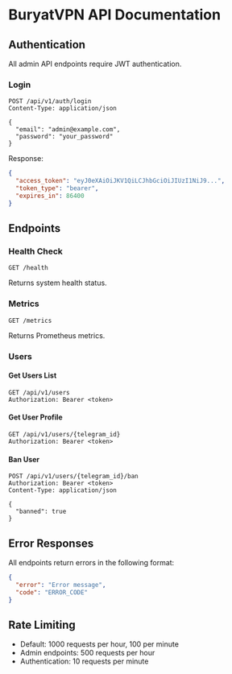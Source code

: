 # BuryatVPN API Documentation

## Authentication

All admin API endpoints require JWT authentication.

### Login

```http
POST /api/v1/auth/login
Content-Type: application/json

{
  "email": "admin@example.com",
  "password": "your_password"
}
```

Response:
```json
{
  "access_token": "eyJ0eXAiOiJKV1QiLCJhbGciOiJIUzI1NiJ9...",
  "token_type": "bearer",
  "expires_in": 86400
}
```

## Endpoints

### Health Check

```http
GET /health
```

Returns system health status.

### Metrics

```http
GET /metrics
```

Returns Prometheus metrics.

### Users

#### Get Users List

```http
GET /api/v1/users
Authorization: Bearer <token>
```

#### Get User Profile

```http
GET /api/v1/users/{telegram_id}
Authorization: Bearer <token>
```

#### Ban User

```http
POST /api/v1/users/{telegram_id}/ban
Authorization: Bearer <token>
Content-Type: application/json

{
  "banned": true
}
```

## Error Responses

All endpoints return errors in the following format:

```json
{
  "error": "Error message",
  "code": "ERROR_CODE"
}
```

## Rate Limiting

- Default: 1000 requests per hour, 100 per minute
- Admin endpoints: 500 requests per hour
- Authentication: 10 requests per minute
